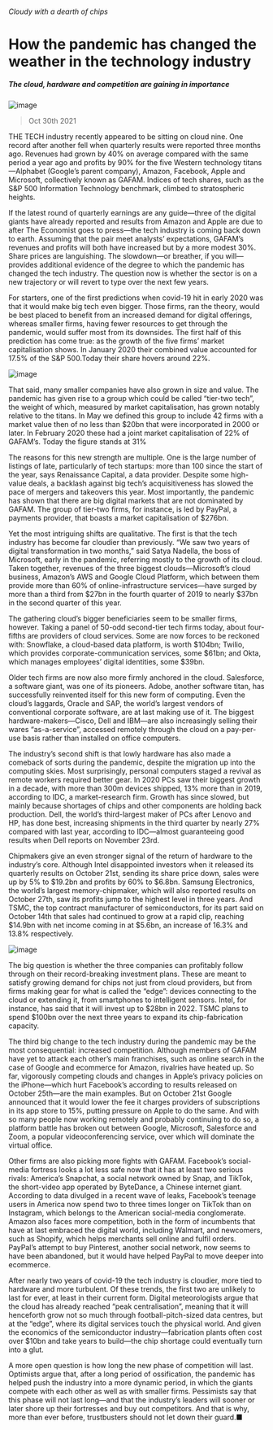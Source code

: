 ###### Cloudy with a dearth of chips
# How the pandemic has changed the weather in the technology industry 
##### The cloud, hardware and competition are gaining in importance 
![image](images/20211030_WBD002_0.jpg) 
> Oct 30th 2021 
THE TECH industry recently appeared to be sitting on cloud nine. One record after another fell when quarterly results were reported three months ago. Revenues had grown by 40% on average compared with the same period a year ago and profits by 90% for the five Western technology titans—Alphabet (Google’s parent company), Amazon, Facebook, Apple and Microsoft, collectively known as GAFAM. Indices of tech shares, such as the S&amp;P 500 Information Technology benchmark, climbed to stratospheric heights.
If the latest round of quarterly earnings are any guide—three of the digital giants have already reported and results from Amazon and Apple are due to after The Economist goes to press—the tech industry is coming back down to earth. Assuming that the pair meet analysts’ expectations, GAFAM’s revenues and profits will both have increased but by a more modest 30%. Share prices are languishing. The slowdown—or breather, if you will—provides additional evidence of the degree to which the pandemic has changed the tech industry. The question now is whether the sector is on a new trajectory or will revert to type over the next few years.

For starters, one of the first predictions when covid-19 hit in early 2020 was that it would make big tech even bigger. Those firms, ran the theory, would be best placed to benefit from an increased demand for digital offerings, whereas smaller firms, having fewer resources to get through the pandemic, would suffer most from its downsides. The first half of this prediction has come true: as the growth of the five firms’ market capitalisation shows. In January 2020 their combined value accounted for 17.5% of the S&amp;P 500.Today their share hovers around 22%.
![image](images/20211030_WBC869.png) 

That said, many smaller companies have also grown in size and value. The pandemic has given rise to a group which could be called “tier-two tech”, the weight of which, measured by market capitalisation, has grown notably relative to the titans. In May we defined this group to include 42 firms with a market value then of no less than $20bn that were incorporated in 2000 or later. In February 2020 these had a joint market capitalisation of 22% of GAFAM’s. Today the figure stands at 31%
The reasons for this new strength are multiple. One is the large number of listings of late, particularly of tech startups: more than 100 since the start of the year, says Renaissance Capital, a data provider. Despite some high-value deals, a backlash against big tech’s acquisitiveness has slowed the pace of mergers and takeovers this year. Most importantly, the pandemic has shown that there are big digital markets that are not dominated by GAFAM. The group of tier-two firms, for instance, is led by PayPal, a payments provider, that boasts a market capitalisation of $276bn.
Yet the most intriguing shifts are qualitative. The first is that the tech industry has become far cloudier than previously. “We saw two years of digital transformation in two months,” said Satya Nadella, the boss of Microsoft, early in the pandemic, referring mostly to the growth of its cloud. Taken together, revenues of the three biggest clouds—Microsoft’s cloud business, Amazon’s AWS and Google Cloud Platform, which between them provide more than 60% of online-infrastructure services—have surged by more than a third from $27bn in the fourth quarter of 2019 to nearly $37bn in the second quarter of this year.
The gathering cloud’s bigger beneficiaries seem to be smaller firms, however. Taking a panel of 50-odd second-tier tech firms today, about four-fifths are providers of cloud services. Some are now forces to be reckoned with: Snowflake, a cloud-based data platform, is worth $104bn; Twilio, which provides corporate-communication services, some $61bn; and Okta, which manages employees’ digital identities, some $39bn.
Older tech firms are now also more firmly anchored in the cloud. Salesforce, a software giant, was one of its pioneers. Adobe, another software titan, has successfully reinvented itself for this new form of computing. Even the cloud’s laggards, Oracle and SAP, the world’s largest vendors of conventional corporate software, are at last making use of it. The biggest hardware-makers—Cisco, Dell and IBM—are also increasingly selling their wares “as-a-service”, accessed remotely through the cloud on a pay-per-use basis rather than installed on office computers.
The industry’s second shift is that lowly hardware has also made a comeback of sorts during the pandemic, despite the migration up into the computing skies. Most surprisingly, personal computers staged a revival as remote workers required better gear. In 2020 PCs saw their biggest growth in a decade, with more than 300m devices shipped, 13% more than in 2019, according to IDC, a market-research firm. Growth has since slowed, but mainly because shortages of chips and other components are holding back production. Dell, the world’s third-largest maker of PCs after Lenovo and HP, has done best, increasing shipments in the third quarter by nearly 27% compared with last year, according to IDC—almost guaranteeing good results when Dell reports on November 23rd.
Chipmakers give an even stronger signal of the return of hardware to the industry’s core. Although Intel disappointed investors when it released its quarterly results on October 21st, sending its share price down, sales were up by 5% to $19.2bn and profits by 60% to $6.8bn. Samsung Electronics, the world’s largest memory-chipmaker, which will also reported results on October 27th, saw its profits jump to the highest level in three years. And TSMC, the top contract manufacturer of semiconductors, for its part said on October 14th that sales had continued to grow at a rapid clip, reaching $14.9bn with net income coming in at $5.6bn, an increase of 16.3% and 13.8% respectively.
![image](images/20211030_WBD003_0.jpg) 

The big question is whether the three companies can profitably follow through on their record-breaking investment plans. These are meant to satisfy growing demand for chips not just from cloud providers, but from firms making gear for what is called the “edge”: devices connecting to the cloud or extending it, from smartphones to intelligent sensors. Intel, for instance, has said that it will invest up to $28bn in 2022. TSMC plans to spend $100bn over the next three years to expand its chip-fabrication capacity.
The third big change to the tech industry during the pandemic may be the most consequential: increased competition. Although members of GAFAM have yet to attack each other’s main franchises, such as online search in the case of Google and ecommerce for Amazon, rivalries have heated up. So far, vigorously competing clouds and changes in Apple’s privacy policies on the iPhone—which hurt Facebook’s  according to results released on October 25th—are the main examples. But on October 21st Google announced that it would lower the fee it charges providers of subscriptions in its app store to 15%, putting pressure on Apple to do the same. And with so many people now working remotely and probably continuing to do so, a platform battle has broken out between Google, Microsoft, Salesforce and Zoom, a popular videoconferencing service, over which will dominate the virtual office.
Other firms are also picking more fights with GAFAM. Facebook’s social-media fortress looks a lot less safe now that it has at least two serious rivals: America’s Snapchat, a social network owned by Snap, and TikTok, the short-video app operated by ByteDance, a Chinese internet giant. According to data divulged in a recent wave of leaks, Facebook’s teenage users in America now spend two to three times longer on TikTok than on Instagram, which belongs to the American social-media conglomerate. Amazon also faces more competition, both in the form of incumbents that have at last embraced the digital world, including Walmart, and newcomers, such as Shopify, which helps merchants sell online and fulfil orders. PayPal’s attempt to buy Pinterest, another social network, now seems to have been abandoned, but it would have helped PayPal to move deeper into ecommerce.
After nearly two years of covid-19 the tech industry is cloudier, more tied to hardware and more turbulent. Of these trends, the first two are unlikely to last for ever, at least in their current form. Digital meteorologists argue that the cloud has already reached “peak centralisation”, meaning that it will henceforth grow not so much through football-pitch-sized data centres, but at the “edge”, where its digital services touch the physical world. And given the economics of the semiconductor industry—fabrication plants often cost over $10bn and take years to build—the chip shortage could eventually turn into a glut.
A more open question is how long the new phase of competition will last. Optimists argue that, after a long period of ossification, the pandemic has helped push the industry into a more dynamic period, in which the giants compete with each other as well as with smaller firms. Pessimists say that this phase will not last long—and that the industry’s leaders will sooner or later shore up their fortresses and buy out competitors. And that is why, more than ever before, trustbusters should not let down their guard.■

